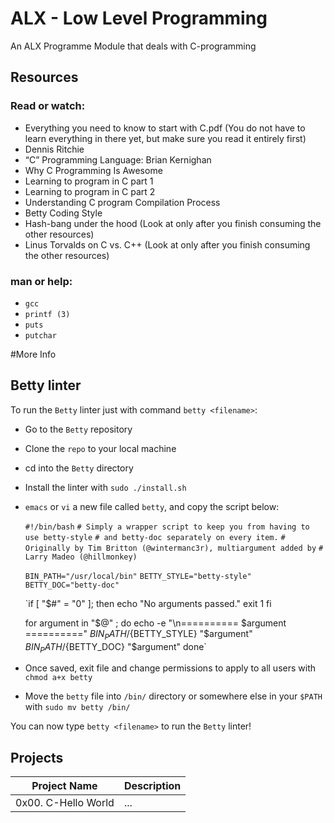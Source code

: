 # ALX - Low Level Programming
An ALX Programme Module that deals with C-programming

## Resources
### Read or watch:

 - Everything you need to know to start with C.pdf (You do not have to learn everything in there yet, but make sure you read it entirely first)
 - Dennis Ritchie
 - “C” Programming Language: Brian Kernighan
 - Why C Programming Is Awesome
 - Learning to program in C part 1
 - Learning to program in C part 2
 - Understanding C program Compilation Process
 - Betty Coding Style
 - Hash-bang under the hood (Look at only after you finish consuming the other resources)
 - Linus Torvalds on C vs. C++ (Look at only after you finish consuming the other resources)

### man or help:

 - `gcc`
 - `printf (3)`
 - `puts`
 - `putchar`

#More Info

## Betty linter
To run the `Betty` linter just with command `betty <filename>`:

 - Go to the `Betty` repository
 - Clone the `repo` to your local machine
 - cd into the `Betty` directory
 - Install the linter with `sudo ./install.sh`
 - `emacs` or `vi` a new file called `betty`, and copy the script below:
 
    `#!/bin/bash`
    `# Simply a wrapper script to keep you from having to use betty-style`
    `# and betty-doc separately on every item.`
    `# Originally by Tim Britton (@wintermanc3r), multiargument added by`
    `# Larry Madeo (@hillmonkey)`

    `BIN_PATH="/usr/local/bin"`
    `BETTY_STYLE="betty-style"`
    `BETTY_DOC="betty-doc"`

    `if [ "$#" = "0" ]; then
        echo "No arguments passed."
        exit 1
    fi

    for argument in "$@" ; do
        echo -e "\n========== $argument =========="
        ${BIN_PATH}/${BETTY_STYLE} "$argument"
        ${BIN_PATH}/${BETTY_DOC} "$argument"
    done`
    
 - Once saved, exit file and change permissions to apply to all users with `chmod a+x betty`
 - Move the `betty` file into `/bin/` directory or somewhere else in your `$PATH` with `sudo mv betty /bin/`

You can now type `betty <filename>` to run the `Betty` linter!

## Projects

| Project Name | Description |
|--------------| ----------- |
| 0x00. C-Hello World | ... |
